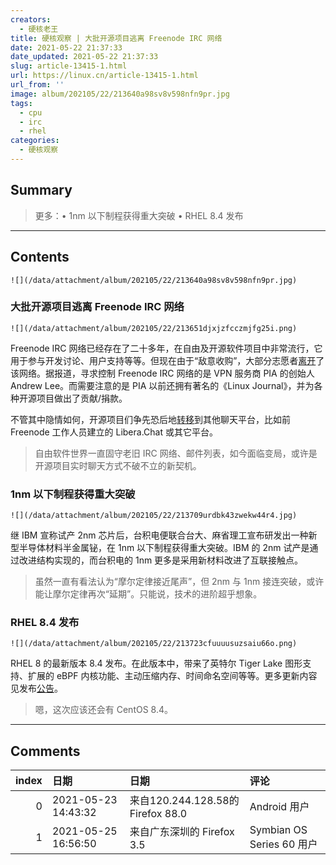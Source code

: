 ```yaml
---
creators:
  - 硬核老王
title: 硬核观察 | 大批开源项目逃离 Freenode IRC 网络
date: 2021-05-22 21:37:33
date_updated: 2021-05-22 21:37:33
slug: article-13415-1.html
url: https://linux.cn/article-13415-1.html
url_from: ''
image: album/202105/22/213640a98sv8v598nfn9pr.jpg
tags:
  - cpu
  - irc
  - rhel
categories:
  - 硬核观察
---
```


## Summary

> 更多：• 1nm 以下制程获得重大突破 • RHEL 8.4 发布

***

<!-- more -->

## Contents

`![](/data/attachment/album/202105/22/213640a98sv8v598nfn9pr.jpg)`

### 大批开源项目逃离 Freenode IRC 网络

`![](/data/attachment/album/202105/22/213651djxjzfcczmjfg25i.png)`

Freenode IRC 网络已经存在了二十多年，在自由及开源软件项目中非常流行，它用于参与开发讨论、用户支持等等。但现在由于“敌意收购”，大部分志愿者[离开](https://kline.sh/)了该网络。据报道，寻求控制 Freenode IRC 网络的是 VPN 服务商 PIA 的创始人 Andrew Lee。而需要注意的是 PIA 以前还拥有著名的《Linux Journal》，并为各种开源项目做出了贡献/捐款。

不管其中隐情如何，开源项目们争先恐后地[转移](https://www.phoronix.com/scan.php?page=news_item&px=Free-Software-Exits-Freenode)到其他聊天平台，比如前 Freenode 工作人员建立的 Libera.Chat 或其它平台。

> 
> 自由软件世界一直固守老旧 IRC 网络、邮件列表，如今面临变局，或许是开源项目实时聊天方式不破不立的新契机。
> 
> 
> 

### 1nm 以下制程获得重大突破

`![](/data/attachment/album/202105/22/213709urdbk43zwekw44r4.jpg)`

继 IBM 宣称试产 2nm 芯片后，台积电便联合台大、麻省理工宣布研发出一种新型半导体材料半金属铋，在 1nm 以下制程获得重大突破。IBM 的 2nm 试产是通过改进结构实现的，而台积电的 1nm 更多是采用新材料改进了互联接触点。

> 
> 虽然一直有看法认为“摩尔定律接近尾声”，但 2nm 与 1nm 接连突破，或许能让摩尔定律再次“延期”。只能说，技术的进阶超乎想象。
> 
> 
> 

### RHEL 8.4 发布

`![](/data/attachment/album/202105/22/213723cfuuuusuzsaiu66o.png)`

RHEL 8 的最新版本 8.4 发布。在此版本中，带来了英特尔 Tiger Lake 图形支持、扩展的 eBPF 内核功能、主动压缩内存、时间命名空间等等。更多更新内容见发布[公告](https://www.redhat.com/en/blog/stability-plus-innovation-red-hat-enterprise-linux-84-now-ga)。

> 
> 嗯，这次应该还会有 CentOS 8.4。
> 
> 
>

***

## Comments

|   index | 日期                | 日期                                                 | 评论                           |
|--------:|:--------------------|:-----------------------------------------------------|:-------------------------------|
|       0 | 2021-05-23 14:43:32 | 来自120.244.128.58的 Firefox 88.0|Android 用户       | 难得见你们还会提一嘴“自由软件” |
|       1 | 2021-05-25 16:56:50 | 来自广东深圳的 Firefox 3.5|Symbian OS Series 60 用户 | Freenode什么瓜                 |
